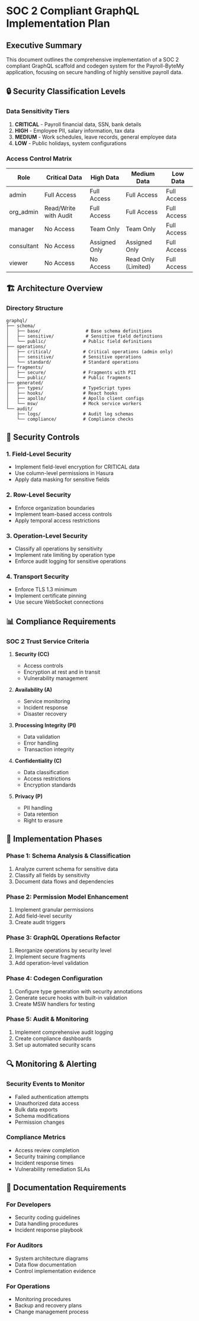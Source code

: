# SOC 2 Compliant GraphQL Implementation Plan

## Executive Summary

This document outlines the comprehensive implementation of a SOC 2 compliant GraphQL scaffold and codegen system for the Payroll-ByteMy application, focusing on secure handling of highly sensitive payroll data.

## 🔒 Security Classification Levels

### Data Sensitivity Tiers

1. **CRITICAL** - Payroll financial data, SSN, bank details
2. **HIGH** - Employee PII, salary information, tax data
3. **MEDIUM** - Work schedules, leave records, general employee data
4. **LOW** - Public holidays, system configurations

### Access Control Matrix

| Role | Critical Data | High Data | Medium Data | Low Data |
|------|--------------|-----------|-------------|----------|
| admin | Full Access | Full Access | Full Access | Full Access |
| org_admin | Read/Write with Audit | Full Access | Full Access | Full Access |
| manager | No Access | Team Only | Team Only | Full Access |
| consultant | No Access | Assigned Only | Assigned Only | Full Access |
| viewer | No Access | No Access | Read Only (Limited) | Full Access |

## 🏗️ Architecture Overview

### Directory Structure
```
graphql/
├── schema/
│   ├── base/                 # Base schema definitions
│   ├── sensitive/            # Sensitive field definitions
│   └── public/              # Public field definitions
├── operations/
│   ├── critical/            # Critical operations (admin only)
│   ├── sensitive/           # Sensitive operations
│   └── standard/            # Standard operations
├── fragments/
│   ├── secure/              # Fragments with PII
│   └── public/              # Public fragments
├── generated/
│   ├── types/               # TypeScript types
│   ├── hooks/               # React hooks
│   ├── apollo/              # Apollo client configs
│   └── msw/                 # Mock service workers
└── audit/
    ├── logs/                # Audit log schemas
    └── compliance/          # Compliance checks
```

## 🔐 Security Controls

### 1. Field-Level Security
- Implement field-level encryption for CRITICAL data
- Use column-level permissions in Hasura
- Apply data masking for sensitive fields

### 2. Row-Level Security
- Enforce organization boundaries
- Implement team-based access controls
- Apply temporal access restrictions

### 3. Operation-Level Security
- Classify all operations by sensitivity
- Implement rate limiting by operation type
- Enforce audit logging for sensitive operations

### 4. Transport Security
- Enforce TLS 1.3 minimum
- Implement certificate pinning
- Use secure WebSocket connections

## 📊 Compliance Requirements

### SOC 2 Trust Service Criteria

1. **Security (CC)**
   - Access controls
   - Encryption at rest and in transit
   - Vulnerability management

2. **Availability (A)**
   - Service monitoring
   - Incident response
   - Disaster recovery

3. **Processing Integrity (PI)**
   - Data validation
   - Error handling
   - Transaction integrity

4. **Confidentiality (C)**
   - Data classification
   - Access restrictions
   - Encryption standards

5. **Privacy (P)**
   - PII handling
   - Data retention
   - Right to erasure

## 🚀 Implementation Phases

### Phase 1: Schema Analysis & Classification
1. Analyze current schema for sensitive data
2. Classify all fields by sensitivity
3. Document data flows and dependencies

### Phase 2: Permission Model Enhancement
1. Implement granular permissions
2. Add field-level security
3. Create audit triggers

### Phase 3: GraphQL Operations Refactor
1. Reorganize operations by security level
2. Implement secure fragments
3. Add operation-level validation

### Phase 4: Codegen Configuration
1. Configure type generation with security annotations
2. Generate secure hooks with built-in validation
3. Create MSW handlers for testing

### Phase 5: Audit & Monitoring
1. Implement comprehensive audit logging
2. Create compliance dashboards
3. Set up automated security scans

## 🔍 Monitoring & Alerting

### Security Events to Monitor
- Failed authentication attempts
- Unauthorized data access
- Bulk data exports
- Schema modifications
- Permission changes

### Compliance Metrics
- Access review completion
- Security training compliance
- Incident response times
- Vulnerability remediation SLAs

## 📝 Documentation Requirements

### For Developers
- Security coding guidelines
- Data handling procedures
- Incident response playbook

### For Auditors
- System architecture diagrams
- Data flow documentation
- Control implementation evidence

### For Operations
- Monitoring procedures
- Backup and recovery plans
- Change management process